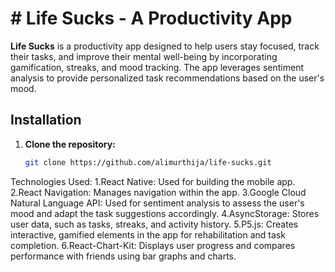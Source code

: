 # # Life Sucks - A Productivity App
**Life Sucks** is a productivity app designed to help users stay focused, track their tasks, and improve their mental well-being by incorporating gamification, streaks, and mood tracking. The app leverages sentiment analysis to provide personalized task recommendations based on the user's mood.
## Installation

1. **Clone the repository:**
   ```bash
   git clone https://github.com/alimurthija/life-sucks.git

   
Technologies Used:
1.React Native: Used for building the mobile app.
2.React Navigation: Manages navigation within the app.
3.Google Cloud Natural Language API: Used for sentiment analysis to assess the user's mood and adapt the task suggestions accordingly.
4.AsyncStorage: Stores user data, such as tasks, streaks, and activity history.
5.P5.js: Creates interactive, gamified elements in the app for rehabilitation and task completion.
6.React-Chart-Kit: Displays user progress and compares performance with friends using bar graphs and charts.

